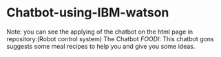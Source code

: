 # Chatbot-using-IBM-watson
Note: you can see the applying of the chatbot on the html page in repository:(Robot control system)
The Chatbot *FOODI*:
This chatbot gons suggests some meal recipes to help you and give you some ideas.

